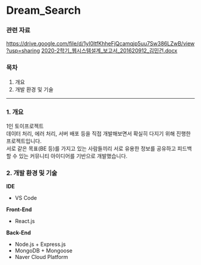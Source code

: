 # Dream_Search

### 관련 자료
https://drive.google.com/file/d/1yI0ltfKhheFjQcamqjp5uu7Sw386LZwB/view?usp=sharing
[2020-2학기_웹시스템설계_보고서_201620912_김민건.docx](https://github.com/kkimbj18/Dream_Search/files/8086852/2020-2._._._._201620912_.docx)

### 목차
1. 개요
2. 개발 환경 및 기술

---

### 1. 개요
1인 토이프로젝트<br />
데이터 처리, 에러 처리, 서버 배포 등을 직접 개발해보면서 확실히 다지기 위해 진행한 프로젝트입니다. <br />
서로 같은 목표(BE 등)를 가지고 있는 사람들끼리 서로 유용한 정보를 공유하고 피드백할 수 있는 커뮤니티 아이디어를 기반으로 개발했습니다. <br />

### 2. 개발 환경 및 기술
**IDE**
- VS Code

**Front-End**
- React.js

**Back-End**
- Node.js + Express.js
- MongoDB + Mongoose
- Naver Cloud Platform


